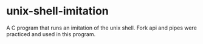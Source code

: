 # unix-shell-imitation
A C program that runs an imitation of the unix shell. Fork api and pipes were practiced and used in this program.
